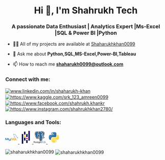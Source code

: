 
<h1 align="center">Hi 👋, I'm Shahrukh Tech</h1>
<h3 align="center">A passionate Data Enthusiast | Analytics Expert |Ms-Excel |SQL & Power BI |Python</h3>

- 👨‍💻 All of my projects are available at [Shaharukhkhan0099](Shaharukhkhan0099)

- 💬 Ask me about **Python,SQL,MS-Excel,Power-BI,Tableau**

- 📫 How to reach me **shaharukh0099@outlook.com**

<h3 align="left">Connect with me:</h3>
<p align="left">
<a href="https://linkedin.com/in/www.linkedin.com/in/shaharukh-khan" target="blank"><img align="center" src="https://raw.githubusercontent.com/rahuldkjain/github-profile-readme-generator/master/src/images/icons/Social/linked-in-alt.svg" alt="www.linkedin.com/in/shaharukh-khan" height="30" width="40" /></a>
<a href="https://kaggle.com/https://www.kaggle.com/srk_123_amreen0099" target="blank"><img align="center" src="https://raw.githubusercontent.com/rahuldkjain/github-profile-readme-generator/master/src/images/icons/Social/kaggle.svg" alt="https://www.kaggle.com/srk_123_amreen0099" height="30" width="40" /></a>
<a href="https://fb.com/https://www.facebook.com/shahrukh.khankr" target="blank"><img align="center" src="https://raw.githubusercontent.com/rahuldkjain/github-profile-readme-generator/master/src/images/icons/Social/facebook.svg" alt="https://www.facebook.com/shahrukh.khankr" height="30" width="40" /></a>
<a href="https://instagram.com/https://www.instagram.com/shahrukhkhan2780/" target="blank"><img align="center" src="https://raw.githubusercontent.com/rahuldkjain/github-profile-readme-generator/master/src/images/icons/Social/instagram.svg" alt="https://www.instagram.com/shahrukhkhan2780/" height="30" width="40" /></a>
</p>

<h3 align="left">Languages and Tools:</h3>
<p align="left"> <a href="https://www.mysql.com/" target="_blank" rel="noreferrer"> <img src="https://raw.githubusercontent.com/devicons/devicon/master/icons/mysql/mysql-original-wordmark.svg" alt="mysql" width="40" height="40"/> </a> <a href="https://pandas.pydata.org/" target="_blank" rel="noreferrer"> <img src="https://raw.githubusercontent.com/devicons/devicon/2ae2a900d2f041da66e950e4d48052658d850630/icons/pandas/pandas-original.svg" alt="pandas" width="40" height="40"/> </a> <a href="https://www.postgresql.org" target="_blank" rel="noreferrer"> <img src="https://raw.githubusercontent.com/devicons/devicon/master/icons/postgresql/postgresql-original-wordmark.svg" alt="postgresql" width="40" height="40"/> </a> <a href="https://www.python.org" target="_blank" rel="noreferrer"> <img src="https://raw.githubusercontent.com/devicons/devicon/master/icons/python/python-original.svg" alt="python" width="40" height="40"/> </a> </p>

<p><img align="left" src="https://github-readme-stats.vercel.app/api/top-langs?username=shaharukhkhan0099&show_icons=true&locale=en&layout=compact" alt="shaharukhkhan0099" /></p>

<p>&nbsp;<img align="center" src="https://github-readme-stats.vercel.app/api?username=shaharukhkhan0099&show_icons=true&locale=en" alt="shaharukhkhan0099" /></p>

